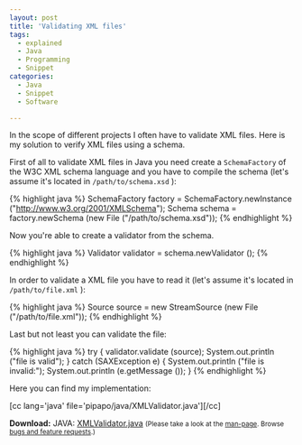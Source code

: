 ```yaml
---
layout: post
title: 'Validating XML files'
tags:
  - explained
  - Java
  - Programming
  - Snippet
categories:
  - Java
  - Snippet
  - Software

---
```


In the scope of different projects I often have to validate XML files. Here is my solution to verify XML files using a schema.

First of all to validate XML files in Java you need create a  `SchemaFactory`  of the W3C XML schema language and you have to compile the schema (let's assume it's located in  `/path/to/schema.xsd` ):



{% highlight java %}
SchemaFactory factory = SchemaFactory.newInstance ("http://www.w3.org/2001/XMLSchema");
Schema schema = factory.newSchema (new File ("/path/to/schema.xsd"));
{% endhighlight %}



Now you're able to create a validator from the schema.



{% highlight java %}
Validator validator = schema.newValidator ();
{% endhighlight %}



In order to validate a XML file you have to read it (let's assume it's located in  `/path/to/file.xml` ):



{% highlight java %}
Source source = new StreamSource (new File ("/path/to/file.xml"));
{% endhighlight %}



Last but not least you can validate the file:



{% highlight java %}
try
{
  validator.validate (source);
  System.out.println ("file is valid");
}
catch (SAXException e)
{
  System.out.println ("file is invalid:");
  System.out.println (e.getMessage ());
}
{% endhighlight %}



Here you can find my implementation:

[cc lang='java' file='pipapo/java/XMLValidator.java'][/cc]

<div class="download"><strong>Download:</strong>
JAVA: <a href="/wp-content/uploads/pipapo/java/XMLValidator.java">XMLValidator.java</a>
		<small>(Please take a look at the <a href="/man-page/">man-page</a>. Browse <a href="https://bt.binfalse.de/">bugs and feature requests</a>.)</small>
		</div>
